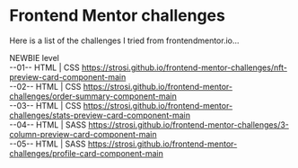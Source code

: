 # Frontend Mentor challenges
Here is a list of the challenges I tried from frontendmentor.io...

NEWBIE level <br />
--01-- HTML | CSS  https://strosi.github.io/frontend-mentor-challenges/nft-preview-card-component-main  
--02-- HTML | CSS  https://strosi.github.io/frontend-mentor-challenges/order-summary-component-main <br />
--03-- HTML | CSS  https://strosi.github.io/frontend-mentor-challenges/stats-preview-card-component-main <br />
--04-- HTML | SASS  https://strosi.github.io/frontend-mentor-challenges/3-column-preview-card-component-main <br />
--05-- HTML | SASS  https://strosi.github.io/frontend-mentor-challenges/profile-card-component-main <br />
